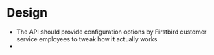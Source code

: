 # Design

* The API should provide configuration options by Firstbird customer service employees to tweak how it actually works
* 